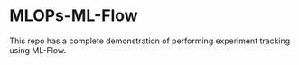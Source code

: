# MLOPs-ML-Flow
This repo has a complete demonstration of performing experiment tracking using ML-Flow.
